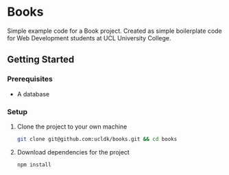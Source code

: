 # Books

Simple example code for a Book project. Created as simple boilerplate code for Web Development students at UCL University College.

## Getting Started

### Prerequisites

* A database

### Setup

1. Clone the project to your own machine
    ```sh
    git clone git@github.com:ucldk/books.git && cd books
    ```
2. Download dependencies for the project
    ```sh
    npm install
    ```

